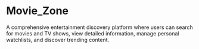 # Movie_Zone
A comprehensive entertainment discovery platform where users can search for movies and TV shows, view detailed information, manage personal watchlists, and discover trending content.
